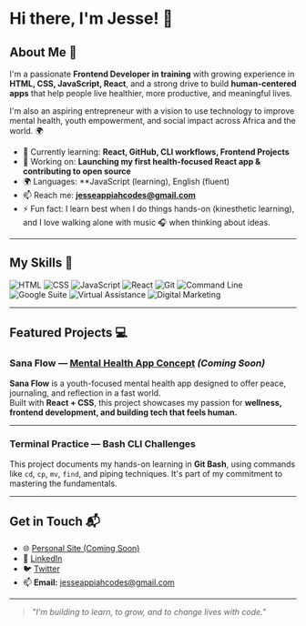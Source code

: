 # Hi there, I'm Jesse! 👋


## About Me 🚀

I'm a passionate **Frontend Developer in training** with growing experience in **HTML, CSS, JavaScript, React**, and a strong drive to build **human-centered apps** that help people live healthier, more productive, and meaningful lives.

I'm also an aspiring entrepreneur with a vision to use technology to improve mental health, youth empowerment, and social impact across Africa and the world. 🌍

- 🌱 Currently learning: **React, GitHub, CLI workflows, Frontend Projects**
- 🔭 Working on: **Launching my first health-focused React app & contributing to open source**
- 🌍 Languages: **JavaScript (learning), English (fluent)
- 📫 Reach me: **jesseappiahcodes@gmail.com**
- ⚡ Fun fact: I learn best when I do things hands-on (kinesthetic learning), and I love walking alone with music 🎧 when thinking about ideas.

---

## My Skills 🧠

![HTML](https://img.shields.io/badge/-HTML5-E34F26?style=flat-square&logo=html5&logoColor=white)
![CSS](https://img.shields.io/badge/-CSS3-1572B6?style=flat-square&logo=css3)
![JavaScript](https://img.shields.io/badge/-JavaScript-F7DF1E?style=flat-square&logo=javascript&logoColor=black)
![React](https://img.shields.io/badge/-React-61DAFB?style=flat-square&logo=react)
![Git](https://img.shields.io/badge/-Git-F05032?style=flat-square&logo=git&logoColor=white)
![Command Line](https://img.shields.io/badge/-CLI-000000?style=flat-square&logo=gnu-bash&logoColor=white)
![Google Suite](https://img.shields.io/badge/-Google%20Workspace-4285F4?style=flat-square&logo=google)
![Virtual Assistance](https://img.shields.io/badge/-Virtual%20Assistant-00C853?style=flat-square)
![Digital Marketing](https://img.shields.io/badge/-Digital%20Marketing-FF6D00?style=flat-square)

---

## Featured Projects 💻

### Sana Flow — [Mental Health App Concept](https://github.com/jesseappiah/sana-flow) *(Coming Soon)*


**Sana Flow** is a youth-focused mental health app designed to offer peace, journaling, and reflection in a fast world.  
Built with **React + CSS**, this project showcases my passion for **wellness, frontend development, and building tech that feels human.**

---

### Terminal Practice — Bash CLI Challenges


This project documents my hands-on learning in **Git Bash**, using commands like `cd`, `cp`, `mv`, `find`, and piping techniques. It's part of my commitment to mastering the fundamentals.

---

## Get in Touch 📬

- 🌐 [Personal Site (Coming Soon)](https://jesseappiah.dev)
- 💼 [LinkedIn](https://www.linkedin.com/in/jesseappiah)
- 🐦 [Twitter](https://twitter.com/jesse__appiah)
- 📫 **Email:** jesseappiahcodes@gmail.com

---

> *"I'm building to learn, to grow, and to change lives with code."*


